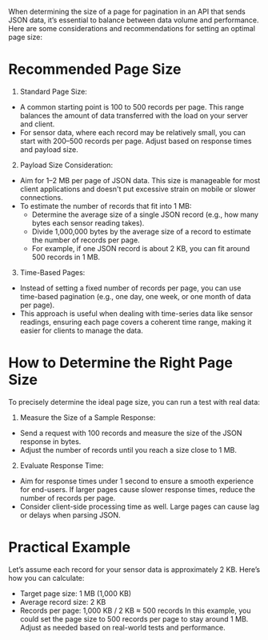 When determining the size of a page for pagination in an API that sends JSON data, it’s essential to balance between data volume and performance. Here are some considerations and recommendations for setting an optimal page size:

# Recommended Page Size
1) Standard Page Size:
- A common starting point is 100 to 500 records per page. This range balances the amount of data transferred with the load on your server and client.
- For sensor data, where each record may be relatively small, you can start with 200–500 records per page. Adjust based on response times and payload size.

2) Payload Size Consideration:
- Aim for 1–2 MB per page of JSON data. This size is manageable for most client applications and doesn't put excessive strain on mobile or slower connections.
- To estimate the number of records that fit into 1 MB:
  - Determine the average size of a single JSON record (e.g., how many bytes each sensor reading takes).
  - Divide 1,000,000 bytes by the average size of a record to estimate the number of records per page.
  - For example, if one JSON record is about 2 KB, you can fit around 500 records in 1 MB.

3) Time-Based Pages:
- Instead of setting a fixed number of records per page, you can use time-based pagination (e.g., one day, one week, or one month of data per page).
- This approach is useful when dealing with time-series data like sensor readings, ensuring each page covers a coherent time range, making it easier for clients to manage the data.

# How to Determine the Right Page Size
To precisely determine the ideal page size, you can run a test with real data:

1) Measure the Size of a Sample Response:
- Send a request with 100 records and measure the size of the JSON response in bytes.
- Adjust the number of records until you reach a size close to 1 MB.
2) Evaluate Response Time:
- Aim for response times under 1 second to ensure a smooth experience for end-users. If larger pages cause slower response times, reduce the number of records per page.
- Consider client-side processing time as well. Large pages can cause lag or delays when parsing JSON.

# Practical Example
Let’s assume each record for your sensor data is approximately 2 KB. Here’s how you can calculate:

- Target page size: 1 MB (1,000 KB)
- Average record size: 2 KB
- Records per page: 1,000 KB / 2 KB ≈ 500 records
In this example, you could set the page size to 500 records per page to stay around 1 MB. Adjust as needed based on real-world tests and performance.
